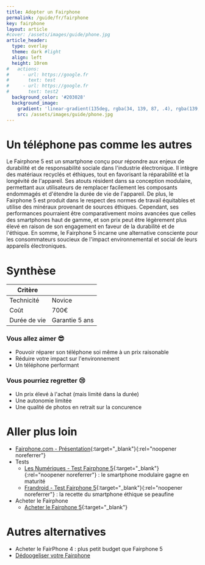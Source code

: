```yaml
---
title: Adopter un Fairphone
permalink: /guide/fr/fairphone
key: fairphone
layout: article
#cover: /assets/images/guide/phone.jpg
article_header:
  type: overlay
  theme: dark #light
  align: left
  height: 10rem
#   actions:
#     - url: https://google.fr
#       text: test
#     - url: https://google.fr
#       text: test2
  background_color: '#203028'
  background_image:
    gradient: 'linear-gradient(135deg, rgba(34, 139, 87, .4), rgba(139, 34, 139, .4))'
    src: /assets/images/guide/phone.jpg
---
```


# Un téléphone pas comme les autres

Le Fairphone 5 est un smartphone conçu pour répondre aux enjeux de durabilité et de responsabilité sociale dans l'industrie électronique. Il intègre des matériaux recyclés et éthiques, tout en favorisant la réparabilité et la longévité de l'appareil. Ses atouts résident dans sa conception modulaire, permettant aux utilisateurs de remplacer facilement les composants endommagés et d'étendre la durée de vie de l'appareil. 
De plus, le Fairphone 5 est produit dans le respect des normes de travail équitables et utilise des minéraux provenant de sources éthiques. Cependant, ses performances pourraient être comparativement moins avancées que celles des smartphones haut de gamme, et son prix peut être légèrement plus élevé en raison de son engagement en faveur de la durabilité et de l'éthique. En somme, le Fairphone 5 incarne une alternative consciente pour les consommateurs soucieux de l'impact environnemental et social de leurs appareils électroniques.

#  Synthèse

| Critère       |           |
| ---           | ---       |
| Technicité    | Novice    |
| Coût          | 700€      |
| Durée de vie  | Garantie 5 ans |

### Vous allez aimer 😎
- Pouvoir réparer son téléphone soi même à un prix raisonable
- Réduire votre impact sur l'environnement
- Un téléphone performant

### Vous pourriez regretter 😢 
- Un prix élevé à l'achat (mais limité dans la durée)
- Une autonomie limitée
- Une qualité de photos en retrait sur la concurence

# Aller plus loin

- [Fairphone.com - Présentation](https://shop.fairphone.com/fr/fairphone-5){:target="_blank"}{:rel="noopener noreferrer"}   
- Tests
  - [Les Numériques - Test Fairphone 5](https://www.lesnumeriques.com/telephone-portable/fairphone-5-p73835/test.html){:target="_blank"}{:rel="noopener noreferrer"} : le smartphone modulaire gagne en maturité
  - [Frandroid - Test Fairphone 5](https://www.frandroid.com/test/1799297_test-fairphone-5-smartphone-ethique){:target="_blank"}{:rel="noopener noreferrer"} : la recette du smartphone éthique se peaufine
- Acheter le Fairphone
  - [Acheter le Fairphone 5](https://shop.fairphone.com/fr/shop/fairphone-5-273#attr=97){:target="_blank"}
  
# Autres alternatives

- Acheter le FairPhone 4 : plus petit budget que Fairphone 5
- [Dédoogeliser votre Fairphone](degoogliser_son_telephone_android)